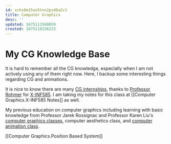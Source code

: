 ```yaml
---
id: xchs0m15uo5tnn2psd6a2ct
title: Computer Graphics
desc: ''
updated: 1675111568059
created: 1675110156223
---
```

# My CG Knowledge Base

It is hard to remember all the CG knowledge, especially when I am not actively using any of them right now. Here, I backup some interesting things regarding CG and animations. 

It is nice to know there are many [CG internships](https://www.asso-afig.fr/site/offres/), thanks to [Professor Rohmer](https://imagecomputing.net/damien.rohmer/) for [X-INF585](https://imagecomputing.net/damien.rohmer/teaching/inf585/index.html). I am taking my notes for this class at [[Computer Graphics.X-INF585 Notes]] as well.

My previous education on computer graphics including learning with basic knowledge from Professor Jarek Rossignac and Professor Karen Liu's [computer graphics classes](https://faculty.cc.gatech.edu/~jarek/lectures/), computer aesthetics class, and [computer animation class](https://www.cc.gatech.edu/classes/AY2012/cs4496_spring/Home.html).


[[Computer Graphics.Position Based System]]
